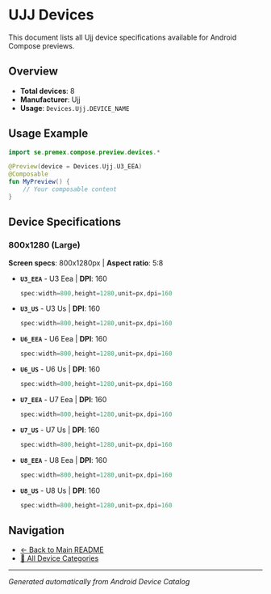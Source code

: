 # UJJ Devices

This document lists all Ujj device specifications available for Android Compose previews.

## Overview

- **Total devices**: 8
- **Manufacturer**: Ujj
- **Usage**: `Devices.Ujj.DEVICE_NAME`

## Usage Example

```kotlin
import se.premex.compose.preview.devices.*

@Preview(device = Devices.Ujj.U3_EEA)
@Composable
fun MyPreview() {
    // Your composable content
}
```

## Device Specifications

### 800x1280 (Large)

**Screen specs**: 800x1280px | **Aspect ratio**: 5:8

- **`U3_EEA`** - U3 Eea | **DPI**: 160
  ```kotlin
  spec:width=800,height=1280,unit=px,dpi=160
  ```

- **`U3_US`** - U3 Us | **DPI**: 160
  ```kotlin
  spec:width=800,height=1280,unit=px,dpi=160
  ```

- **`U6_EEA`** - U6 Eea | **DPI**: 160
  ```kotlin
  spec:width=800,height=1280,unit=px,dpi=160
  ```

- **`U6_US`** - U6 Us | **DPI**: 160
  ```kotlin
  spec:width=800,height=1280,unit=px,dpi=160
  ```

- **`U7_EEA`** - U7 Eea | **DPI**: 160
  ```kotlin
  spec:width=800,height=1280,unit=px,dpi=160
  ```

- **`U7_US`** - U7 Us | **DPI**: 160
  ```kotlin
  spec:width=800,height=1280,unit=px,dpi=160
  ```

- **`U8_EEA`** - U8 Eea | **DPI**: 160
  ```kotlin
  spec:width=800,height=1280,unit=px,dpi=160
  ```

- **`U8_US`** - U8 Us | **DPI**: 160
  ```kotlin
  spec:width=800,height=1280,unit=px,dpi=160
  ```

## Navigation

- [← Back to Main README](../../README.md)
- [📱 All Device Categories](../README.md)

---
*Generated automatically from Android Device Catalog*
